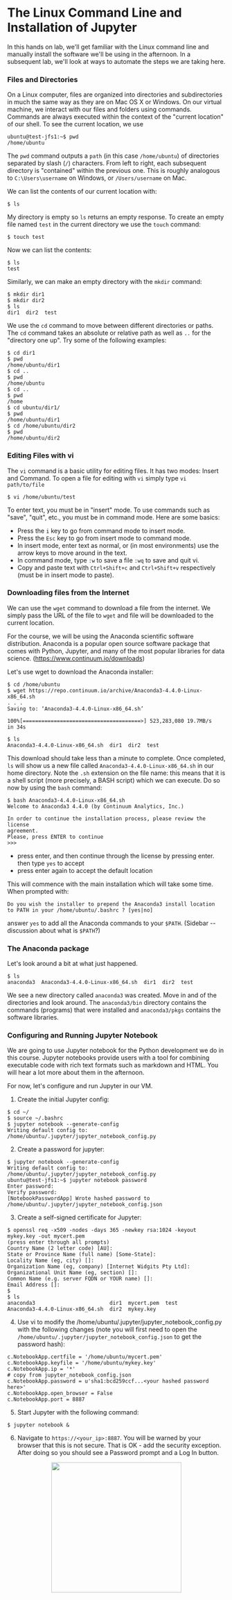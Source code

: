 # The Linux Command Line and Installation of Jupyter

In this hands on lab, we'll get familiar with the Linux command line and manually install the software we'll be using in the afternoon. In a subsequent lab, we'll look at ways to automate the steps we are taking here.


### Files and Directories

On a Linux computer, files are organized into directories and subdirectories in much the same way as they are on Mac OS X or Windows. On our virtual machine, we interact with our files and folders using commands. Commands are always executed within the context of the "current location" of our shell. To see the current location, we use

```
ubuntu@test-jfs1:~$ pwd
/home/ubuntu
```

The `pwd` command outputs a `path` (in this case `/home/ubuntu`) of directories separated by slash (`/`) characters. From left to right, each subsequent directory is "contained" within the previous one. This is roughly analogous to `C:\Users\username` on Windows, or `/Users/username` on Mac.

We can list the contents of our current location with:

```
$ ls
```

My directory is empty so `ls` returns an empty response. To create an empty file named `test` in the current directory we use the `touch` command:

```
$ touch test
```

Now we can list the contents:

```
$ ls 
test
```

Similarly, we can make an empty directory with the `mkdir` command:

```
$ mkdir dir1
$ mkdir dir2
$ ls
dir1  dir2  test

```

We use the `cd` command to move between different directories or paths. The `cd` command takes an absolute or relative path as well as `..` for the "directory one up". Try some of the following examples:

```
$ cd dir1
$ pwd
/home/ubuntu/dir1
$ cd ..
$ pwd
/home/ubuntu
$ cd ..
$ pwd
/home
$ cd ubuntu/dir1/
$ pwd
/home/ubuntu/dir1
$ cd /home/ubuntu/dir2
$ pwd
/home/ubuntu/dir2
```

### Editing Files with vi 
The `vi` command is a basic utility for editing files. It has two modes: Insert and Command. To open a file for editing with `vi` simply type `vi path/to/file`

```
$ vi /home/ubuntu/test
```
To enter text, you must be in "insert" mode. To use commands such as "save", "quit", etc., you must be in command mode. Here are some basics:

  * Press the `i` key to go from command mode to insert mode. 
  * Press the `Esc` key to go from insert mode to command mode.
  * In insert mode, enter text as normal, or (in most environments) use the arrow keys to move around in the text.
  * In command mode, type `:w` to save a file `:wq` to save and quit vi.
  * Copy and paste text with `Ctrl+Shift+c` and `Ctrl+Shift+v` respectively (must be in insert mode to paste).


### Downloading files from the Internet

We can use the `wget` command to download a file from the internet. We simply pass the URL of the file to `wget` and file will be downloaded to the current location. 

For the course, we will be using the Anaconda scientific software distribution. Anaconda is a popular open source software package that comes with Python, Jupyter, and many of the most popular libraries for data science. (https://www.continuum.io/downloads)

Let's use wget to download the Anaconda installer:

```
$ cd /home/ubuntu
$ wget https://repo.continuum.io/archive/Anaconda3-4.4.0-Linux-x86_64.sh
. . .
Saving to: ‘Anaconda3-4.4.0-Linux-x86_64.sh’

100%[======================================>] 523,283,080 19.7MB/s   in 34s    

$ ls 
Anaconda3-4.4.0-Linux-x86_64.sh  dir1  dir2  test

```

This download should take less than a minute to complete. Once completed, `ls` will show us a new file called `Anaconda3-4.4.0-Linux-x86_64.sh` in our home directory. Note the `.sh` extension on the file name: this means that it is a shell script (more precisely, a BASH script) which we can execute. Do so now by using the `bash` command:

```
$ bash Anaconda3-4.4.0-Linux-x86_64.sh 
Welcome to Anaconda3 4.4.0 (by Continuum Analytics, Inc.)

In order to continue the installation process, please review the license
agreement.
Please, press ENTER to continue
>>> 
```
 * press enter, and then continue through the license by pressing enter. then type `yes` to accept
 * press enter again to accept the default location

This will commence with the main installation which will take some time. When prompted with:
```
Do you wish the installer to prepend the Anaconda3 install location
to PATH in your /home/ubuntu/.bashrc ? [yes|no]
```

answer `yes` to add all the Anaconda commands to your `$PATH`. (Sidebar -- discussion about what is `$PATH`?)


### The Anaconda package

Let's look around a bit at what just happened.

```
$ ls
anaconda3  Anaconda3-4.4.0-Linux-x86_64.sh  dir1  dir2  test
```
We see a new directory called `anaconda3` was created. Move in and of the directories and look around. The `anaconda3/bin` directory contains the commands (programs) that were installed and `anaconda3/pkgs` contains the software libraries.


### Configuring and Running Jupyter Notebook

We are going to use Jupyter notebook for the Python development we do in this course. Jupyter notebooks provide users with a tool for combining executable code with rich text formats such as markdown and HTML. You will hear a lot more about them in the afternoon.

For now, let's configure and run Jupyter in our VM. 

1. Create the initial Jupyter config:
```
$ cd ~/
$ source ~/.bashrc
$ jupyter notebook --generate-config
Writing default config to: /home/ubuntu/.jupyter/jupyter_notebook_config.py
```

2. Create a password for jupyter:
```
$ jupyter notebook --generate-config
Writing default config to: /home/ubuntu/.jupyter/jupyter_notebook_config.py
ubuntu@test-jfs1:~$ jupyter notebook password
Enter password: 
Verify password: 
[NotebookPasswordApp] Wrote hashed password to /home/ubuntu/.jupyter/jupyter_notebook_config.json
```

3. Create a self-signed certificate for Jupyter:
```
$ openssl req -x509 -nodes -days 365 -newkey rsa:1024 -keyout mykey.key -out mycert.pem
(press enter through all prompts)
Country Name (2 letter code) [AU]:
State or Province Name (full name) [Some-State]:
Locality Name (eg, city) []:
Organization Name (eg, company) [Internet Widgits Pty Ltd]:
Organizational Unit Name (eg, section) []:
Common Name (e.g. server FQDN or YOUR name) []:
Email Address []:
$
$ ls
anaconda3                        dir1  mycert.pem  test
Anaconda3-4.4.0-Linux-x86_64.sh  dir2  mykey.key
```

4. Use vi to modify the /home/ubuntu/.jupyter/jupyter_notebook_config.py with the following changes (note you will first need to open the `/home/ubuntu/.jupyter/jupyter_notebook_config.json` to get the password hash):
```
c.NotebookApp.certfile = '/home/ubuntu/mycert.pem'
c.NotebookApp.keyfile = '/home/ubuntu/mykey.key'
c.NotebookApp.ip = '*'
# copy from jupyter_notebook_config.json
c.NotebookApp.password = u'sha1:bcd259ccf...<your hashed password here>'
c.NotebookApp.open_browser = False
c.NotebookApp.port = 8887
```

5. Start Jupyter with the following command:
```
$ jupyter notebook &
```

6. Navigate to `https://<your_ip>:8887`. You will be warned by your browser that this is not secure. That is OK - add the security exception. After doing so you should see a Password prompt and a Log In button.

<center><img src="../../resources/jupyter_login.png" style="height:300px;"></center>

